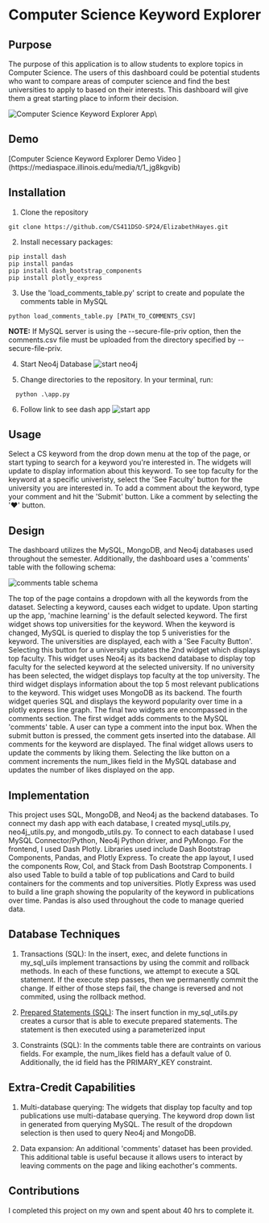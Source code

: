 <h1>Computer Science Keyword Explorer</h1>
<h2>Purpose</h2>
The purpose of this application is to allow students to explore topics in Computer Science.  The users of this dashboard could be potential students who want to compare areas of computer science and find the best universities to apply to based on their interests.  This dashboard will give them a great starting place to inform their decision.


![Computer Science Keyword Explorer App](https://github.com/CS411DSO-SP24/ElizabethHayes/blob/main/images/app.PNG)\

<h2>Demo</h2>
[Computer Science Keyword Explorer Demo Video ](https://mediaspace.illinois.edu/media/t/1_jg8kgvib)


<h2>Installation</h2> 

1. Clone the repository

```
git clone https://github.com/CS411DSO-SP24/ElizabethHayes.git
```

2. Install necessary packages:

```
pip install dash
pip install pandas
pip install dash_bootstrap_components
pip install plotly_express
```

3. Use the 'load_comments_table.py' script to create and populate the comments table in MySQL

```
python load_comments_table.py [PATH_TO_COMMENTS_CSV]
```

**NOTE:** If MySQL server is using the --secure-file-priv option, then the comments.csv file must be uploaded from the directory specified by --secure-file-priv.

4. Start Neo4j Database 
![start neo4j](https://github.com/CS411DSO-SP24/ElizabethHayes/blob/main/images/start_neo4j.PNG)

5. Change directories to the repository. In your terminal, run:

```
  python .\app.py
```

6. Follow link to see dash app
![start app](https://github.com/CS411DSO-SP24/ElizabethHayes/blob/main/images/start_app.PNG)


<h2>Usage</h2> 
Select a CS keyword from the drop down menu at the top of the page, or start typing to search for a keyword you're interested in.  The widgets will update to display information about this keyword.  To see top faculty for the keyword at a specific univeristy, select the 'See Faculty' button for the university you are interested in. To add a comment about the keyword, type your comment and hit the 'Submit' button.  Like a comment by selecting the '♥' button.

<h2>Design</h2>
The dashboard utilizes the MySQL, MongoDB, and Neo4j databases used throughout the semester.  Additionally, the dashboard uses a 'comments' table with the following schema:

![comments table schema](https://github.com/CS411DSO-SP24/ElizabethHayes/blob/main/images/comments_table_schema.PNG)

The top of the page contains a dropdown with all the keywords from the dataset. Selecting a keyword, causes each widget to update.  Upon starting up the app, 'machine learning' is the default selected keyword. The first widget shows top universities for the keyword.  When the keyword is changed, MySQL is queried to display the top 5 univeristies for the keyword.  The universities are displayed, each with a 'See Faculty Button'.  Selecting this button for a university updates the 2nd widget which displays top faculty.  This widget uses Neo4j as its backend database to display top faculty for the selected keyword at the selected university.  If no university has been selected, the widget displays top faculty at the top university.  The third widget displays information about the top 5 most relevant publications to the keyword. This widget uses MongoDB as its backend.  The fourth widget queries SQL and displays the keyword popularity over time in a plotly express line graph.  The final two widgets are encompassed in the comments section.  The first widget adds comments to the MySQL 'comments' table. A user can type a comment into the input box.  When the submit button is pressed, the comment gets inserted into the database. All comments for the keyword are displayed.  The final widget allows users to update the comments by liking them. Selecting the like button on a comment increments the num_likes field in the MySQL database and updates the number of likes displayed on the app.

<h2>Implementation</h2> 
This project uses SQL, MongoDB, and Neo4j as the backend databases. To connect my dash app with each database, I created mysql_utils.py, neo4j_utils.py, and mongodb_utils.py. To connect to each database I used MySQL Connector/Python, Neo4j Python driver, and PyMongo.
For the frontend, I used Dash Plotly. Libraries used include Dash Bootstrap Components, Pandas, and Plotly Express. To create the app layout, I used the components Row, Col, and Stack from Dash Bootstrap Components.  I also used Table to build a table of top publications and Card to build containers for the comments and top universities. Plotly Express was used to build a line graph showing the popularity of the keyword in publications over time. Pandas is also used throughout the code to manage queried data.

<h2>Database Techniques</h2> 

1. Transactions (SQL): In the insert, exec, and delete functions in my_sql_uils implement transactions by using the commit and rollback methods. In each of these functions, we attempt to execute a SQL statement.  If the execute step passes, then we permanently commit the change. If either of those steps fail, the change is reversed and not commited, using the rollback method.

2. [Prepared Statements (SQL)](https://dev.mysql.com/doc/connector-python/en/connector-python-api-mysqlcursorprepared.html):  The insert function in my_sql_utils.py creates a cursor that is able to execute prepared statements.  The statement is then executed using a parameterized input 

3. Constraints (SQL): In the comments table there are contraints on various fields.  For example, the num_likes field has a default value of 0.  Additionally, the id field has the PRIMARY_KEY constraint. 

<h2>Extra-Credit Capabilities</h2>

1. Multi-database querying:  The widgets that display top faculty and top publications use multi-database querying.  The keyword drop down list in generated from querying MySQL.  The result of the dropdown selection is then used to query Neo4j and MongoDB.

2. Data expansion: An additional 'comments' dataset has been provided.  This additional table is useful because it allows users to interact by leaving comments on the page and liking eachother's comments.

<h2>Contributions</h2> 

I completed this project on my own and spent about 40 hrs to complete it.

